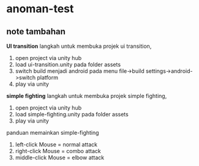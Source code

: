 # anoman-test

## note tambahan

**UI transition**
langkah untuk membuka projek ui transition, 
1. open project via unity hub
2. load ui-transition.unity pada folder assets
3. switch build menjadi android pada menu file->build settings->android->switch platform
4. play via unity

**simple fighting**
langkah untuk membuka projek simple fighting, 
1. open project via unity hub
2. load simple-fighting.unity pada folder assets
3. play via unity

panduan memainkan simple-fighting
1. left-click Mouse = normal attack
2. right-click Mouse = combo attack
3. middle-click Mouse = elbow attack
